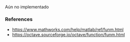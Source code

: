 Aún no implementado

### References

- https://www.mathworks.com/help/matlab/ref/funm.html
- https://octave.sourceforge.io/octave/function/funm.html
